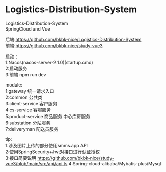 # Logistics-Distribution-System
Logistics-Distribution-System   
SpringCloud  and Vue

后端:https://github.com/bkbk-nice/Logistics-Distribution-System  
前端:https://github.com/bkbk-nice/study-vue3  

启动：  
1:Nacos(nacos-server-2.1.0)(startup.cmd)   
2:启动服务  
3:前端 npm run dev

module:  
1:gateway 统一请求入口  
2:common 公共类  
3:client-service 客户服务  
4:cs-service 客服服务  
5:product-service 商品服务 中心库房服务  
6:substation 分站服务  
7:deliveryman 配送员服务  

tip:  
1:涉及图片上传的部分使用smms.app API   
2:使用SpringSecurity+Jwt对接口进行认证授权  
3:接口简要说明 https://github.com/bkbk-nice/study-vue3/blob/main/src/api/api.ts 
4:Spring-cloud-alibaba/Mybatis-plus/Mysql  





